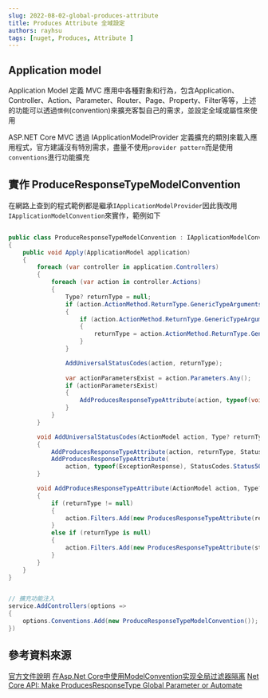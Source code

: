 ```yaml
---
slug: 2022-08-02-global-produces-attribute
title: Produces Attribute 全域設定
authors: rayhsu
tags: [nuget, Produces, Attribute ]
---
```


## Application model

Application Model 定義 MVC 應用中各種對象和行為，包含Application、Controller、Action、Parameter、Router、Page、Property、Filter等等，上述的功能可以透過`慣例`(convention)來擴充客製自己的需求，並設定全域或屬性來使用

ASP.NET Core MVC 透過 IApplicationModelProvider 定義擴充的類別來載入應用程式，官方建議沒有特別需求，盡量不使用`provider pattern`而是使用`conventions`進行功能擴充

## 實作 ProduceResponseTypeModelConvention

在網路上查到的程式範例都是繼承`IApplicationModelProvider`因此我改用`IApplicationModelConvention`來實作，範例如下

```C#

public class ProduceResponseTypeModelConvention : IApplicationModelConvention
{
    public void Apply(ApplicationModel application)
    {
        foreach (var controller in application.Controllers)
        {
            foreach (var action in controller.Actions)
            {
                Type? returnType = null;
                if (action.ActionMethod.ReturnType.GenericTypeArguments.Any())
                {
                    if (action.ActionMethod.ReturnType.GenericTypeArguments[0].GetGenericArguments().Any())
                    {
                        returnType = action.ActionMethod.ReturnType.GenericTypeArguments[0].GetGenericArguments()[0];
                    }
                }

                AddUniversalStatusCodes(action, returnType);
                
                var actionParametersExist = action.Parameters.Any();
                if (actionParametersExist)
                {
                    AddProducesResponseTypeAttribute(action, typeof(void), StatusCodes.Status404NotFound);
                }
            }
        }

        void AddUniversalStatusCodes(ActionModel action, Type? returnType)
        {
            AddProducesResponseTypeAttribute(action, returnType, StatusCodes.Status200OK);
            AddProducesResponseTypeAttribute(
                action, typeof(ExceptionResponse), StatusCodes.Status500InternalServerError);
        }

        void AddProducesResponseTypeAttribute(ActionModel action, Type? returnType, int statusCodeResult)
        {
            if (returnType != null)
            {
                action.Filters.Add(new ProducesResponseTypeAttribute(returnType, statusCodeResult));
            }
            else if (returnType is null)
            {
                action.Filters.Add(new ProducesResponseTypeAttribute(statusCodeResult));
            }
        }
    }
}

```

```C#

// 擴充功能注入
service.AddControllers(options =>
{
    options.Conventions.Add(new ProduceResponseTypeModelConvention());
})

```

## 參考資料來源

[官方文件說明](https://docs.microsoft.com/en-us/aspnet/core/mvc/controllers/application-model?view=aspnetcore-6.0)
[在Asp.Net Core中使用ModelConvention实现全局过滤器隔离](https://www.cnblogs.com/hohoa/p/12134019.html)
[Net Core API: Make ProducesResponseType Global Parameter or Automate](https://stackoverflow.com/questions/58047020/net-core-api-make-producesresponsetype-global-parameter-or-automate)
